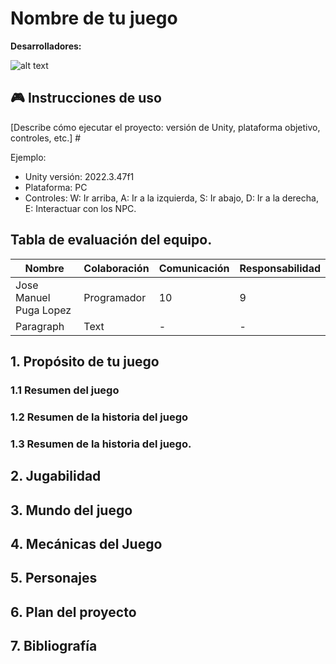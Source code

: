 # Nombre de tu juego

**Desarrolladores:**

[Escribe los nombres de los integrantes de tu equipo.]: # 


[Añade una imagen de tu juego.]: #

![alt text](https://www.markdownguide.org/assets/images/tux.png)

## 🎮 Instrucciones de uso
[Describe cómo ejecutar el proyecto: versión de Unity, plataforma objetivo, controles, etc.] #

Ejemplo:
- Unity versión: 2022.3.47f1
- Plataforma: PC
- Controles: W: Ir arriba, A: Ir a la izquierda, S: Ir abajo, D: Ir a la derecha, E: Interactuar con los NPC.


## Tabla de evaluación del equipo.

| Nombre | Colaboración | Comunicación | Responsabilidad
| ----------- | ----------- | ----------- | ----------- |
| Jose Manuel Puga Lopez | Programador | 10 | 9 |
| Paragraph | Text |  - | - |

## 1. Propósito de tu juego

### 1.1 Resumen del juego

[Escribe un resumen de mínimo 150 palabras.]: # 

### 1.2 Resumen de la historia del juego

[Entre 80 y 100 palabras, manteniendo un enfoque claro en los puntos mencionados.]: # 

### 1.3 Resumen de la historia del juego.

[Incluyan entre 6 y 10 puntos en la lista.]: # 

## 2. Jugabilidad

[Escribe un resumen de mínimo 150 palabras. Incluye al menos una imagen para ilustrar los controles.]: # 

## 3. Mundo del juego

[Es importante que su proyecto abarque al menos 4 hojas.]: # 

## 4. Mecánicas del Juego

[Incluye ejemplos claros o diagramas.]: # 

## 5. Personajes

[Es importante que incluyan al menos dos personajes principales completamente diseñados.]: # 

## 6. Plan del proyecto

[El plan debe incluir un diagrama de Gantt con el cronograma de desarrollo, ten en cuenta las fechas.]: # 

## 7. Bibliografía

[Cada fuente debe ser citada de manera correcta, siguiendo el formato APA.]: # 
